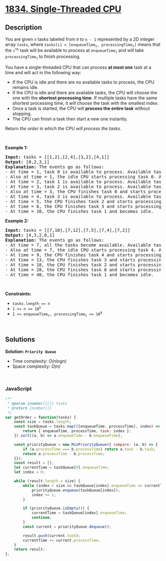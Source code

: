 # [1834. Single-Threaded CPU](https://leetcode.com/problems/single-threaded-cpu)

## Description

<div class="elfjS" data-track-load="description_content"><p>You are given <code>n</code>​​​​​​ tasks labeled from <code>0</code> to <code>n - 1</code> represented by a 2D integer array <code>tasks</code>, where <code>tasks[i] = [enqueueTime<sub>i</sub>, processingTime<sub>i</sub>]</code> means that the <code>i<sup>​​​​​​th</sup></code>​​​​ task will be available to process at <code>enqueueTime<sub>i</sub></code> and will take <code>processingTime<sub>i</sub></code><sub> </sub>to finish processing.</p>

<p>You have a single-threaded CPU that can process <strong>at most one</strong> task at a time and will act in the following way:</p>

<ul>
	<li>If the CPU is idle and there are no available tasks to process, the CPU remains idle.</li>
	<li>If the CPU is idle and there are available tasks, the CPU will choose the one with the <strong>shortest processing time</strong>. If multiple tasks have the same shortest processing time, it will choose the task with the smallest index.</li>
	<li>Once a task is started, the CPU will <strong>process the entire task</strong> without stopping.</li>
	<li>The CPU can finish a task then start a new one instantly.</li>
</ul>

<p>Return <em>the order in which the CPU will process the tasks.</em></p>

<p>&nbsp;</p>
<p><strong class="example">Example 1:</strong></p>

<pre><strong>Input:</strong> tasks = [[1,2],[2,4],[3,2],[4,1]]
<strong>Output:</strong> [0,2,3,1]
<strong>Explanation: </strong>The events go as follows: 
- At time = 1, task 0 is available to process. Available tasks = {0}.
- Also at time = 1, the idle CPU starts processing task 0. Available tasks = {}.
- At time = 2, task 1 is available to process. Available tasks = {1}.
- At time = 3, task 2 is available to process. Available tasks = {1, 2}.
- Also at time = 3, the CPU finishes task 0 and starts processing task 2 as it is the shortest. Available tasks = {1}.
- At time = 4, task 3 is available to process. Available tasks = {1, 3}.
- At time = 5, the CPU finishes task 2 and starts processing task 3 as it is the shortest. Available tasks = {1}.
- At time = 6, the CPU finishes task 3 and starts processing task 1. Available tasks = {}.
- At time = 10, the CPU finishes task 1 and becomes idle.
</pre>

<p><strong class="example">Example 2:</strong></p>

<pre><strong>Input:</strong> tasks = [[7,10],[7,12],[7,5],[7,4],[7,2]]
<strong>Output:</strong> [4,3,2,0,1]
<strong>Explanation</strong><strong>: </strong>The events go as follows:
- At time = 7, all the tasks become available. Available tasks = {0,1,2,3,4}.
- Also at time = 7, the idle CPU starts processing task 4. Available tasks = {0,1,2,3}.
- At time = 9, the CPU finishes task 4 and starts processing task 3. Available tasks = {0,1,2}.
- At time = 13, the CPU finishes task 3 and starts processing task 2. Available tasks = {0,1}.
- At time = 18, the CPU finishes task 2 and starts processing task 0. Available tasks = {1}.
- At time = 28, the CPU finishes task 0 and starts processing task 1. Available tasks = {}.
- At time = 40, the CPU finishes task 1 and becomes idle.
</pre>

<p>&nbsp;</p>
<p><strong>Constraints:</strong></p>

<ul>
	<li><code>tasks.length == n</code></li>
	<li><code>1 &lt;= n &lt;= 10<sup>5</sup></code></li>
	<li><code>1 &lt;= enqueueTime<sub>i</sub>, processingTime<sub>i</sub> &lt;= 10<sup>9</sup></code></li>
</ul>
</div>

<p>&nbsp;</p>

## Solutions

**Solution: `Priority Queue`**
- Time complexity: <em>O(nlogn)</em>
- Space complexity: <em>O(n)</em>

<p>&nbsp;</p>

### **JavaScript**

```js
/**
 * @param {number[][]} tasks
 * @return {number[]}
 */
var getOrder = function(tasks) {
    const size = tasks.length;
    const taskQueue = tasks.map(([enqueueTime, processTime], index) => {
        return { enqueueTime, processTime, task: index };
    }).sort((a, b) => a.enqueueTime - b.enqueueTime);

    const priorityQueue = new MinPriorityQueue({ compare: (a, b) => {
        if (a.processTime === b.processTime) return a.task - b.task;
        return a.processTime - b.processTime;
    }});
    const result = [];
    let currentTime = taskQueue[0].enqueueTime;
    let index = 0;

    while (result.length < size) {
        while (index < size && taskQueue[index].enqueueTime <= currentTime) {
            priorityQueue.enqueue(taskQueue[index]);
            index += 1;
        }

        if (priorityQueue.isEmpty()) {
            currentTime = taskQueue[index].enqueueTime;
            continue;
        }
        const current = priorityQueue.dequeue();

        result.push(current.task);
        currentTime += current.processTime;
    }
    return result;
};
```
